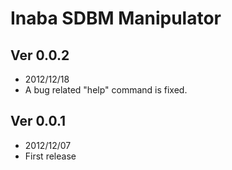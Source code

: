 Inaba SDBM Manipulator
======================

## Ver 0.0.2

- 2012/12/18
- A bug related "help" command is fixed.

## Ver 0.0.1

- 2012/12/07
- First release
